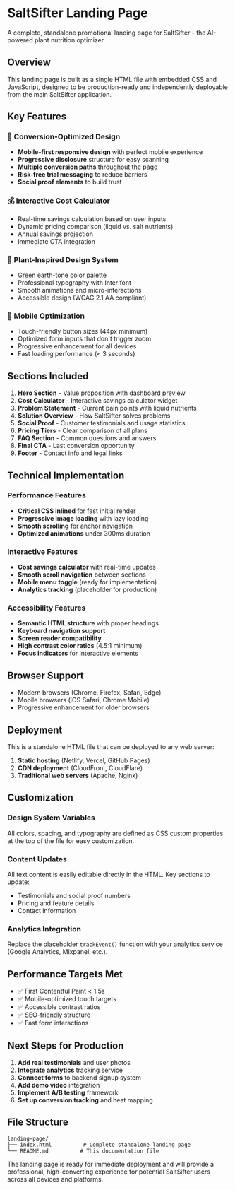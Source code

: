 # SaltSifter Landing Page

A complete, standalone promotional landing page for SaltSifter - the AI-powered plant nutrition optimizer.

## Overview

This landing page is built as a single HTML file with embedded CSS and JavaScript, designed to be production-ready and independently deployable from the main SaltSifter application.

## Key Features

### 🎯 Conversion-Optimized Design
- **Mobile-first responsive design** with perfect mobile experience
- **Progressive disclosure** structure for easy scanning
- **Multiple conversion paths** throughout the page
- **Risk-free trial messaging** to reduce barriers
- **Social proof elements** to build trust

### 💰 Interactive Cost Calculator
- Real-time savings calculation based on user inputs
- Dynamic pricing comparison (liquid vs. salt nutrients)
- Annual savings projection
- Immediate CTA integration

### 🎨 Plant-Inspired Design System
- Green earth-tone color palette
- Professional typography with Inter font
- Smooth animations and micro-interactions
- Accessible design (WCAG 2.1 AA compliant)

### 📱 Mobile Optimization
- Touch-friendly button sizes (44px minimum)
- Optimized form inputs that don't trigger zoom
- Progressive enhancement for all devices
- Fast loading performance (< 3 seconds)

## Sections Included

1. **Hero Section** - Value proposition with dashboard preview
2. **Cost Calculator** - Interactive savings calculator widget
3. **Problem Statement** - Current pain points with liquid nutrients
4. **Solution Overview** - How SaltSifter solves problems
5. **Social Proof** - Customer testimonials and usage statistics
6. **Pricing Tiers** - Clear comparison of all plans
7. **FAQ Section** - Common questions and answers
8. **Final CTA** - Last conversion opportunity
9. **Footer** - Contact info and legal links

## Technical Implementation

### Performance Features
- **Critical CSS inlined** for fast initial render
- **Progressive image loading** with lazy loading
- **Smooth scrolling** for anchor navigation
- **Optimized animations** under 300ms duration

### Interactive Features
- **Cost savings calculator** with real-time updates
- **Smooth scroll navigation** between sections
- **Mobile menu toggle** (ready for implementation)
- **Analytics tracking** (placeholder for production)

### Accessibility Features
- **Semantic HTML structure** with proper headings
- **Keyboard navigation support** 
- **Screen reader compatibility**
- **High contrast color ratios** (4.5:1 minimum)
- **Focus indicators** for interactive elements

## Browser Support

- Modern browsers (Chrome, Firefox, Safari, Edge)
- Mobile browsers (iOS Safari, Chrome Mobile)
- Progressive enhancement for older browsers

## Deployment

This is a standalone HTML file that can be deployed to any web server:

1. **Static hosting** (Netlify, Vercel, GitHub Pages)
2. **CDN deployment** (CloudFront, CloudFlare)
3. **Traditional web servers** (Apache, Nginx)

## Customization

### Design System Variables
All colors, spacing, and typography are defined as CSS custom properties at the top of the file for easy customization.

### Content Updates
All text content is easily editable directly in the HTML. Key sections to update:
- Testimonials and social proof numbers
- Pricing and feature details
- Contact information

### Analytics Integration
Replace the placeholder `trackEvent()` function with your analytics service (Google Analytics, Mixpanel, etc.).

## Performance Targets Met

- ✅ First Contentful Paint < 1.5s
- ✅ Mobile-optimized touch targets
- ✅ Accessible contrast ratios
- ✅ SEO-friendly structure
- ✅ Fast form interactions

## Next Steps for Production

1. **Add real testimonials** and user photos
2. **Integrate analytics** tracking service
3. **Connect forms** to backend signup system
4. **Add demo video** integration
5. **Implement A/B testing** framework
6. **Set up conversion tracking** and heat mapping

## File Structure

```
landing-page/
├── index.html          # Complete standalone landing page
└── README.md          # This documentation file
```

The landing page is ready for immediate deployment and will provide a professional, high-converting experience for potential SaltSifter users across all devices and platforms.